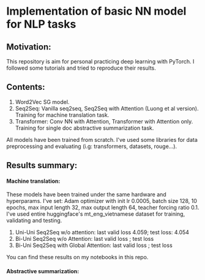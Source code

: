 # Implementation of basic NN model for NLP tasks

## Motivation:

This repository is aim for personal practicing deep learning with PyTorch. I followed some tutorials and tried to reproduce their results.

## Contents:

1. Word2Vec SG model.
2. Seq2Seq: Vanilla seq2seq, Seq2Seq with Attention (Luong et al version). Training for machine translation task.
3. Transformer: Conv NN with Attention, Transformer with Attention only. Training for single doc abstractive summarization task.

All models have been trained from scratch. I've used some libraries for data preprocessing and evaluating (i.g: transformers, datasets, rouge...).

## Results summary:

#### Machine translation:

These models have been trained under the same hardware and hyperparams.
I've set: Adam optimizer with init lr 0.0005, batch size 128, 10 epochs, max input length 32, max output length 64, teacher forcing ratio 0.1.
I've used entire huggingface's mt_eng_vietnamese dataset for training, validating and testing.

1. Uni-Uni Seq2Seq w/o attention: last valid loss 4.059; test loss: 4.054
2. Bi-Uni Seq2Seq w/o Attention: last valid loss ; test loss
3. Bi-Uni Seq2Seq with Global Attention: last valid loss ; test loss

You can find these results on my notebooks in this repo.

#### Abstractive summarization:

